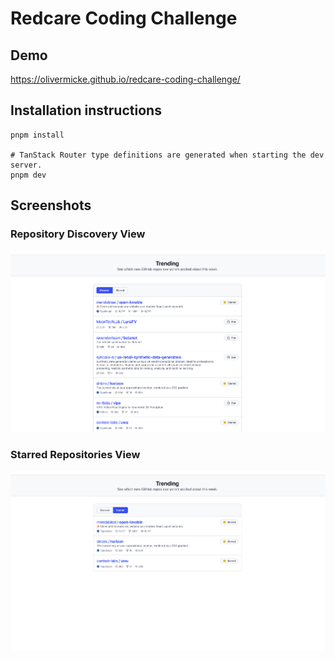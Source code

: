 # Redcare Coding Challenge

## Demo

https://olivermicke.github.io/redcare-coding-challenge/

## Installation instructions

    pnpm install

    # TanStack Router type definitions are generated when starting the dev server.
    pnpm dev

## Screenshots

### Repository Discovery View
![Repository Discovery View](docs/screenshots/repo-discovery-view.png)

### Starred Repositories View
![Starred Repositories View](docs/screenshots/starred-repos-view.png)
